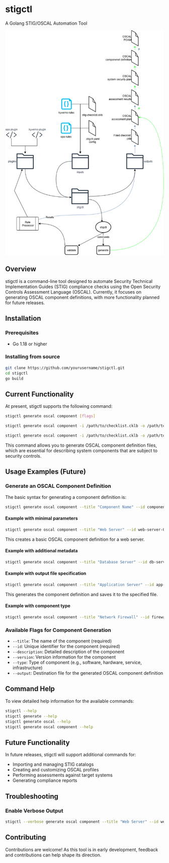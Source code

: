 # stigctl
A Golang STIG/OSCAL Automation Tool

![stigctl vision](docs/diagrams/stigctl-concept.drawio-1.png)

## Overview

stigctl is a command-line tool designed to automate Security Technical Implementation Guides (STIG) compliance checks using the Open Security Controls Assessment Language (OSCAL). Currently, it focuses on generating OSCAL component definitions, with more functionality planned for future releases.

## Installation

### Prerequisites
- Go 1.18 or higher

### Installing from source
```bash
git clone https://github.com/yourusername/stigctl.git
cd stigctl
go build
```

## Current Functionality

At present, stigctl supports the following command:

```bash
stigctl generate oscal component [flags]
```

```bash
stigctl generate oscal component -i /path/to/checklist.cklb -o /path/to/my/new/oscalComponent.json
```

```bash
stigctl generate oscal component -i /path/to/checklist.cklb -o /path/to/my/new/oscalComponent.json --cci-map /path/to/custom/cci.xml
```

This command allows you to generate OSCAL component definition files, which are essential for describing system components that are subject to security controls.

## Usage Examples (Future)

### Generate an OSCAL Component Definition

The basic syntax for generating a component definition is:

```bash
stigctl generate oscal component --title "Component Name" --id component-id
```

#### Example with minimal parameters

```bash
stigctl generate oscal component --title "Web Server" --id web-server-01
```

This creates a basic OSCAL component definition for a web server.

#### Example with additional metadata

```bash
stigctl generate oscal component --title "Database Server" --id db-server-01 --version 1.0 --description "Primary PostgreSQL database server"
```

#### Example with output file specification

```bash
stigctl generate oscal component --title "Application Server" --id app-server-01 --output app-server-component.json
```

This generates the component definition and saves it to the specified file.

#### Example with component type

```bash
stigctl generate oscal component --title "Network Firewall" --id firewall-01 --type "infrastructure"
```

### Available Flags for Component Generation

- `--title`: The name of the component (required)
- `--id`: Unique identifier for the component (required)
- `--description`: Detailed description of the component
- `--version`: Version information for the component
- `--type`: Type of component (e.g., software, hardware, service, infrastructure)
- `--output`: Destination file for the generated OSCAL component definition

## Command Help

To view detailed help information for the available commands:

```bash
stigctl --help
stigctl generate --help
stigctl generate oscal --help
stigctl generate oscal component --help
```

## Future Functionality

In future releases, stigctl will support additional commands for:

- Importing and managing STIG catalogs
- Creating and customizing OSCAL profiles
- Performing assessments against target systems
- Generating compliance reports

## Troubleshooting

### Enable Verbose Output
```bash
stigctl --verbose generate oscal component --title "Web Server" --id web-server-01
```

## Contributing

Contributions are welcome! As this tool is in early development, feedback and contributions can help shape its direction.